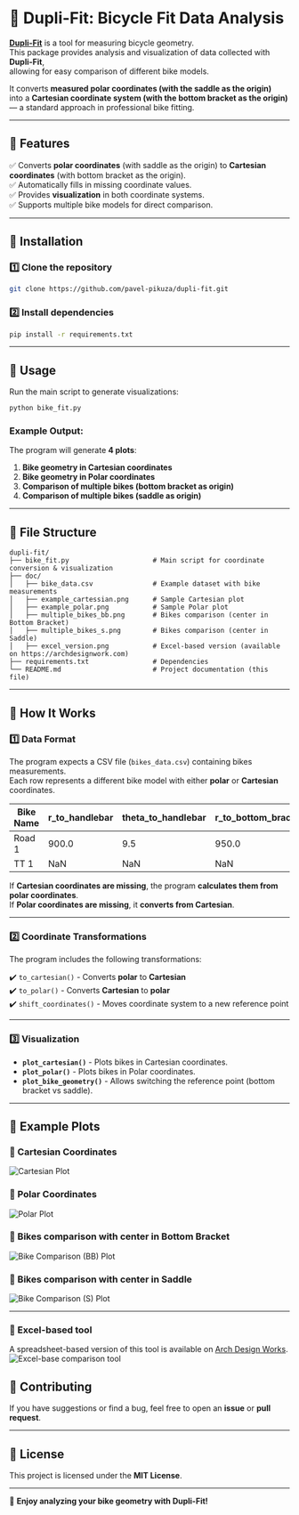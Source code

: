 # 🚴 Dupli-Fit: Bicycle Fit Data Analysis

[**Dupli-Fit**](https://archdesignwork.com/pages/dupli-fit) is a tool for measuring bicycle geometry.  
This package provides analysis and visualization of data collected with **Dupli-Fit**,  
allowing for easy comparison of different bike models.  

It converts **measured polar coordinates (with the saddle as the origin)**  
into a **Cartesian coordinate system (with the bottom bracket as the origin)**  
— a standard approach in professional bike fitting.

---

## 📌 Features

✅ Converts **polar coordinates** (with saddle as the origin) to **Cartesian coordinates** (with bottom bracket as the origin).  
✅ Automatically fills in missing coordinate values.  
✅ Provides **visualization** in both coordinate systems.  
✅ Supports multiple bike models for direct comparison.  

---

## 📌 Installation

### **1️⃣ Clone the repository**
```sh
git clone https://github.com/pavel-pikuza/dupli-fit.git
```

### **2️⃣ Install dependencies**
```sh
pip install -r requirements.txt
```

---

## 📌 Usage

Run the main script to generate visualizations:
```sh
python bike_fit.py
```

### **Example Output:**
The program will generate **4 plots**:
1. **Bike geometry in Cartesian coordinates**  
2. **Bike geometry in Polar coordinates**  
3. **Comparison of multiple bikes (bottom bracket as origin)**  
4. **Comparison of multiple bikes (saddle as origin)**  

---

## 📌 File Structure

```
dupli-fit/
├── bike_fit.py                     # Main script for coordinate conversion & visualization
├── doc/
│   ├── bike_data.csv               # Example dataset with bike measurements
│   ├── example_cartessian.png      # Sample Cartesian plot
│   ├── example_polar.png           # Sample Polar plot
│   ├── multiple_bikes_bb.png       # Bikes comparison (center in Bottom Bracket)
│   ├── multiple_bikes_s.png        # Bikes comparison (center in Saddle)
│   ├── excel_version.png           # Excel-based version (available on https://archdesignwork.com)
├── requirements.txt                # Dependencies
└── README.md                       # Project documentation (this file)
```

---

## 📌 How It Works

### **1️⃣ Data Format**
The program expects a CSV file (`bikes_data.csv`) containing bikes measurements.  
Each row represents a different bike model with either **polar** or **Cartesian** coordinates.

| Bike Name  | r_to_handlebar | theta_to_handlebar | r_to_bottom_bracket | theta_to_bottom_bracket | handlebar_x | handlebar_y | saddle_x | saddle_y |
|------------|---------------|--------------------|----------------------|-------------------------|-------------|-------------|----------|----------|
| Road 1     | 900.0         | 9.5                | 950.0                | 80.4                    | NaN         | NaN         | NaN      | NaN      |
| TT 1       | NaN           | NaN                | NaN                  | NaN                     | 728.0       | 785.0       | -159.0   | 937.0    |

If **Cartesian coordinates are missing**, the program **calculates them from polar coordinates**.  
If **Polar coordinates are missing**, it **converts from Cartesian**.

---

### **2️⃣ Coordinate Transformations**
The program includes the following transformations:

✔️ `to_cartesian()` - Converts **polar** to **Cartesian**  
✔️ `to_polar()` - Converts **Cartesian** to **polar**  
✔️ `shift_coordinates()` - Moves coordinate system to a new reference point  

---

### **3️⃣ Visualization**
- **`plot_cartesian()`** - Plots bikes in Cartesian coordinates.
- **`plot_polar()`** - Plots bikes in Polar coordinates.
- **`plot_bike_geometry()`** - Allows switching the reference point (bottom bracket vs saddle).

---

## 📌 Example Plots

### **📍 Cartesian Coordinates**
![Cartesian Plot](doc/example_cartessian.png)

### **📍 Polar Coordinates**
![Polar Plot](doc/example_polar.png)

### **📍 Bikes comparison with center in Bottom Bracket**
![Bike Comparison (BB) Plot](doc/multiple_bikes_bb.png)

### **📍 Bikes comparison with center in Saddle**
![Bike Comparison (S) Plot](doc/multiple_bikes_s.png)

---

### **📌 Excel-based tool**
A spreadsheet-based version of this tool is available on [Arch Design Works](https://archdesignwork.com).
![Excel-base comparison tool](doc/excel_version.png)

## 📌 Contributing
If you have suggestions or find a bug, feel free to open an **issue** or **pull request**.

---

## 📌 License
This project is licensed under the **MIT License**.

---

🚀 **Enjoy analyzing your bike geometry with Dupli-Fit!**
